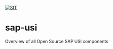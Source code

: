 [![SIT](https://img.shields.io/badge/SIT-awesome-blueviolet.svg)](https://it.schwarz)
# sap-usi
Overview of all Open Source SAP USI components

